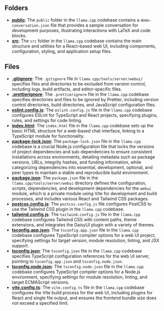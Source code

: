 ## Folders
- **[public](webui/public.driver.md)**: The `public` folder in the `llama.cpp` codebase contains a `demo-conversation.json` file that provides a sample conversation for development purposes, illustrating interactions with LaTeX and code blocks.
- **[src](webui/src.driver.md)**: The `src` folder in the `llama.cpp` codebase contains the main structure and utilities for a React-based web UI, including components, configuration, styling, and application setup files.

## Files
- **[.gitignore](webui/.gitignore.driver.md)**: The `.gitignore` file in `llama.cpp/tools/server/webui/` specifies files and directories to be excluded from version control, including logs, build artifacts, and editor-specific files.
- **[.prettierignore](webui/.prettierignore.driver.md)**: The `.prettierignore` file in the `llama.cpp` codebase specifies directories and files to be ignored by Prettier, including version control directories, build directories, and JavaScript configuration files.
- **[eslint.config.js](webui/eslint.config.js.driver.md)**: The `eslint.config.js` file in the `llama.cpp` codebase configures ESLint for TypeScript and React projects, specifying plugins, rules, and settings for code linting.
- **[index.html](webui/index.html.driver.md)**: The `index.html` file in the `llama.cpp` codebase sets up the basic HTML structure for a web-based chat interface, linking to a TypeScript module for functionality.
- **[package-lock.json](webui/package-lock.json.driver.md)**: The `package-lock.json` file in the `llama.cpp` codebase is a crucial Node.js configuration file that locks the versions of project dependencies and sub-dependencies to ensure consistent installations across environments, detailing metadata such as package versions, URLs, integrity hashes, and funding information, while categorizing dependencies into essential, development, optional, and peer types to maintain a stable and reproducible build environment.
- **[package.json](webui/package.json.driver.md)**: The `package.json` file in the `llama.cpp/tools/server/webui` directory defines the configuration, scripts, dependencies, and development dependencies for the `webui` module, which is a private module using Vite for development and build processes, and includes various React and Tailwind CSS packages.
- **[postcss.config.js](webui/postcss.config.js.driver.md)**: The `postcss.config.js` file configures PostCSS to use the Tailwind CSS plugin in the `llama.cpp` codebase.
- **[tailwind.config.js](webui/tailwind.config.js.driver.md)**: The `tailwind.config.js` file in the `llama.cpp` codebase configures Tailwind CSS with content paths, theme extensions, and integrates the DaisyUI plugin with a variety of themes.
- **[tsconfig.app.json](webui/tsconfig.app.json.driver.md)**: The `tsconfig.app.json` file in the `llama.cpp` codebase configures TypeScript compiler options for a web UI project, specifying settings for target version, module resolution, linting, and JSX support.
- **[tsconfig.json](webui/tsconfig.json.driver.md)**: The `tsconfig.json` file in the `llama.cpp` codebase specifies TypeScript configuration references for the web UI server, pointing to `tsconfig.app.json` and `tsconfig.node.json`.
- **[tsconfig.node.json](webui/tsconfig.node.json.driver.md)**: The `tsconfig.node.json` file in the `llama.cpp` codebase configures TypeScript compiler options for a Node.js environment, specifying settings for module resolution, linting, and target ECMAScript versions.
- **[vite.config.ts](webui/vite.config.ts.driver.md)**: The `vite.config.ts` file in the `llama.cpp` codebase configures the Vite build process for the web UI, including plugins for React and single file output, and ensures the frontend bundle size does not exceed a specified limit.
